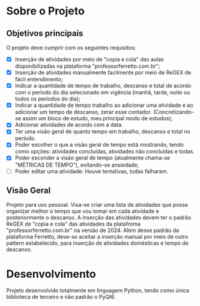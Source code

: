 # Sobre o Projeto

## Objetivos principais
 O projeto deve cumprir com os seguintes requisitos:
 - [x] Inserção de atividades por meio de "copia e cola" das aulas disponibilizadas na plataforma "professorferretto.com.br";
 - [x] Inserção de atividades manualmente facilmente por meio de ReGEX de fácil entendimento;
 - [x] Indicar a quantidade de tempo de trabalho, descanso e total de acordo com o período do dia selecionado
em vigência (manhã, tarde, noite ou todos os períodos do dia);
- [x] Indicar a quantidade de tempo trabalho ao adicionar uma atividade e ao adicionar um tempo de descanso, zerar esse contador. (Concretizando-se assim um bloco de estudo, meu principal modo de estudos);
- [x] Adicionar atividades de acordo com a data.
- [x] Ter uma visão geral de quanto tempo em trabalho, descanso e total no período.
- [x] Poder escolher o que a visão geral de tempo está mostrando, tendo como opções: atividades concluídas, atividades não concluídas e todas.
- [x] Poder esconder a visão geral de tempo (atualmente chama-se "MÉTRICAS DE TEMPO"), evitando-se ansiedade;
- [ ] Poder editar uma atividade: Houve tentativas, todas falharam.

## Visão Geral

Projeto para uso pessoal. Visa-se criar uma lista de atividades que possa organizar melhor o tempo
que vou tomar em cada atividade e posteriormente o descanso.
 A inserção das atividades devem ter o padrão ReGEX de "copia e cola" das atividades da platafroma "professorferretto.com.br" na versão de 2024. Além desse padrão da plataforma Ferretto, deve-se aceitar
 a inserção manual por meio de outro pattern estabelecido, para inserção de atividades domésticas e 
 tempo de descanso.

# Desenvolvimento

Projeto desenvolvido totalmente em linguagem Python, tendo como única biblioteca
de terceiro e não padrão o PyQt6.
